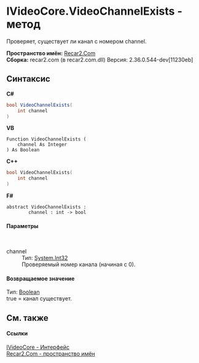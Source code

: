# IVideoCore.VideoChannelExists - метод
 

Проверяет, существует ли канал с номером channel.

**Пространство имён:**&nbsp;<a href="68726a4f-5108-9c67-8918-cc6a6e73f216">Recar2.Com</a><br />**Сборка:**&nbsp;recar2.com (в recar2.com.dll) Версия: 2.36.0.544-dev[11230eb]

## Синтаксис

**C#**<br />
``` C#
bool VideoChannelExists(
	int channel
)
```

**VB**<br />
``` VB
Function VideoChannelExists ( 
	channel As Integer
) As Boolean
```

**C++**<br />
``` C++
bool VideoChannelExists(
	int channel
)
```

**F#**<br />
``` F#
abstract VideoChannelExists : 
        channel : int -> bool 

```


#### Параметры
&nbsp;<dl><dt>channel</dt><dd>Тип:&nbsp;<a href="http://msdn2.microsoft.com/ru-ru/library/td2s409d" target="_blank">System.Int32</a><br />Проверяемый номер канала (начиная с 0).</dd></dl>

#### Возвращаемое значение
Тип:&nbsp;<a href="http://msdn2.microsoft.com/ru-ru/library/a28wyd50" target="_blank">Boolean</a><br />true = канал существует.

## См. также


#### Ссылки
<a href="d95812bc-cb61-9b62-2a15-f86fcfc2ed7a">IVideoCore - Интерфейс</a><br /><a href="68726a4f-5108-9c67-8918-cc6a6e73f216">Recar2.Com - пространство имён</a><br />